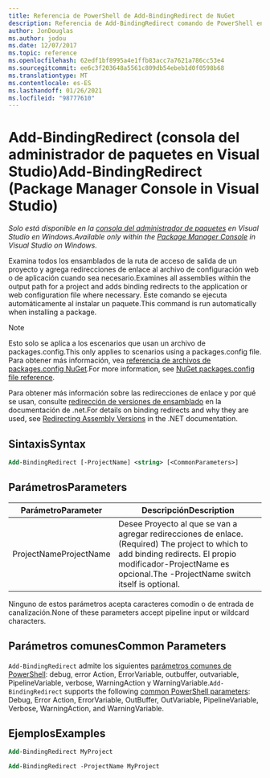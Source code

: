 ```yaml
---
title: Referencia de PowerShell de Add-BindingRedirect de NuGet
description: Referencia de Add-BindingRedirect comando de PowerShell en la consola del administrador de paquetes NuGet en Visual Studio.
author: JonDouglas
ms.author: jodou
ms.date: 12/07/2017
ms.topic: reference
ms.openlocfilehash: 62edf1bf8995a4e1ffb83acc7a7621a786cc53e4
ms.sourcegitcommit: ee6c3f203648a5561c809db54ebeb1d0f0598b68
ms.translationtype: MT
ms.contentlocale: es-ES
ms.lasthandoff: 01/26/2021
ms.locfileid: "98777610"
---
```

# <a name="add-bindingredirect-package-manager-console-in-visual-studio"></a><span data-ttu-id="6a3be-103">Add-BindingRedirect (consola del administrador de paquetes en Visual Studio)</span><span class="sxs-lookup"><span data-stu-id="6a3be-103">Add-BindingRedirect (Package Manager Console in Visual Studio)</span></span>

<span data-ttu-id="6a3be-104">*Solo está disponible en la [consola del administrador de paquetes](../../consume-packages/install-use-packages-powershell.md) en Visual Studio en Windows.*</span><span class="sxs-lookup"><span data-stu-id="6a3be-104">*Available only within the [Package Manager Console](../../consume-packages/install-use-packages-powershell.md) in Visual Studio on Windows.*</span></span>

<span data-ttu-id="6a3be-105">Examina todos los ensamblados de la ruta de acceso de salida de un proyecto y agrega redirecciones de enlace al archivo de configuración web o de aplicación cuando sea necesario.</span><span class="sxs-lookup"><span data-stu-id="6a3be-105">Examines all assemblies within the output path for a project and adds binding redirects to the application or web configuration file where necessary.</span></span> <span data-ttu-id="6a3be-106">Este comando se ejecuta automáticamente al instalar un paquete.</span><span class="sxs-lookup"><span data-stu-id="6a3be-106">This command is run automatically when installing a package.</span></span>

> [!NOTE]
> <span data-ttu-id="6a3be-107">Esto solo se aplica a los escenarios que usan un archivo de packages.config.</span><span class="sxs-lookup"><span data-stu-id="6a3be-107">This only applies to scenarios using a packages.config file.</span></span> <span data-ttu-id="6a3be-108">Para obtener más información, vea [referencia de archivos de packages.config NuGet](~/reference/packages-config.md).</span><span class="sxs-lookup"><span data-stu-id="6a3be-108">For more information, see [NuGet packages.config file reference](~/reference/packages-config.md).</span></span>

<span data-ttu-id="6a3be-109">Para obtener más información sobre las redirecciones de enlace y por qué se usan, consulte [redirección de versiones de ensamblado](/dotnet/framework/configure-apps/redirect-assembly-versions) en la documentación de .net.</span><span class="sxs-lookup"><span data-stu-id="6a3be-109">For details on binding redirects and why they are used, see [Redirecting Assembly Versions](/dotnet/framework/configure-apps/redirect-assembly-versions) in the .NET documentation.</span></span>

## <a name="syntax"></a><span data-ttu-id="6a3be-110">Sintaxis</span><span class="sxs-lookup"><span data-stu-id="6a3be-110">Syntax</span></span>

```ps
Add-BindingRedirect [-ProjectName] <string> [<CommonParameters>]
```

## <a name="parameters"></a><span data-ttu-id="6a3be-111">Parámetros</span><span class="sxs-lookup"><span data-stu-id="6a3be-111">Parameters</span></span>

| <span data-ttu-id="6a3be-112">Parámetro</span><span class="sxs-lookup"><span data-stu-id="6a3be-112">Parameter</span></span> | <span data-ttu-id="6a3be-113">Descripción</span><span class="sxs-lookup"><span data-stu-id="6a3be-113">Description</span></span> |
| --- | --- |
| <span data-ttu-id="6a3be-114">ProjectName</span><span class="sxs-lookup"><span data-stu-id="6a3be-114">ProjectName</span></span> | <span data-ttu-id="6a3be-115">Desee Proyecto al que se van a agregar redirecciones de enlace.</span><span class="sxs-lookup"><span data-stu-id="6a3be-115">(Required) The project to which to add binding redirects.</span></span> <span data-ttu-id="6a3be-116">El propio modificador-ProjectName es opcional.</span><span class="sxs-lookup"><span data-stu-id="6a3be-116">The -ProjectName switch itself is optional.</span></span> |

<span data-ttu-id="6a3be-117">Ninguno de estos parámetros acepta caracteres comodín o de entrada de canalización.</span><span class="sxs-lookup"><span data-stu-id="6a3be-117">None of these parameters accept pipeline input or wildcard characters.</span></span>

## <a name="common-parameters"></a><span data-ttu-id="6a3be-118">Parámetros comunes</span><span class="sxs-lookup"><span data-stu-id="6a3be-118">Common Parameters</span></span>

<span data-ttu-id="6a3be-119">`Add-BindingRedirect` admite los siguientes [parámetros comunes de PowerShell](/powershell/module/microsoft.powershell.core/about/about_commonparameters): debug, error Action, ErrorVariable, outbuffer, outvariable, PipelineVariable, verbose, WarningAction y WarningVariable.</span><span class="sxs-lookup"><span data-stu-id="6a3be-119">`Add-BindingRedirect` supports the following [common PowerShell parameters](/powershell/module/microsoft.powershell.core/about/about_commonparameters): Debug, Error Action, ErrorVariable, OutBuffer, OutVariable, PipelineVariable, Verbose, WarningAction, and WarningVariable.</span></span>

## <a name="examples"></a><span data-ttu-id="6a3be-120">Ejemplos</span><span class="sxs-lookup"><span data-stu-id="6a3be-120">Examples</span></span>

```ps
Add-BindingRedirect MyProject

Add-BindingRedirect -ProjectName MyProject
```